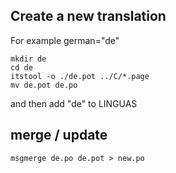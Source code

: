 ## Create a new translation

For example german="de"

    mkdir de
    cd de
    itstool -o ./de.pot ../C/*.page
    mv de.pot de.po

and then add "de" to LINGUAS

## merge / update

    msgmerge de.po de.pot > new.po
